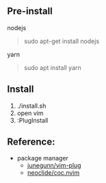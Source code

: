 ## Pre-install
nodejs
> sudo apt-get install nodejs

yarn
> sudo apt install yarn

## Install
1. ./install.sh
2. open vim 
3. :PlugInstall

## Reference:
* package manager
  * [junegunn/vim-plug](https://github.com/junegunn/vim-plug)
  * [neoclide/coc.nvim](https://github.com/neoclide/coc.nvim)
